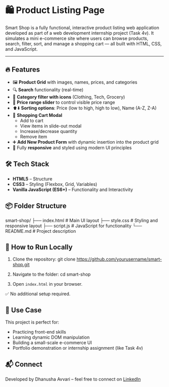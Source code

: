 # 🛍️ Product Listing Page

Smart Shop is a fully functional, interactive product listing web application developed as part of a web development internship project (Task 4v). It simulates a mini e-commerce site where users can browse products, search, filter, sort, and manage a shopping cart — all built with HTML, CSS, and JavaScript.

---

## 🔥 Features
- 🖼️ **Product Grid** with images, names, prices, and categories
- 🔍 **Search** functionality (real-time)
- 🎯 **Category filter with icons** (Clothing, Tech, Grocery)
- 💸 **Price range slider** to control visible price range
- ⬆️⬇️ **Sorting options**: Price (low to high, high to low), Name (A-Z, Z-A)
- 🛒 **Shopping Cart Modal**
  - Add to cart
  - View items in slide-out modal
  - Increase/decrease quantity
  - Remove item
- ➕ **Add New Product Form** with dynamic insertion into the product grid
- 🎨 Fully **responsive** and styled using modern UI principles


## 🛠️ Tech Stack

- **HTML5** – Structure
- **CSS3** – Styling (Flexbox, Grid, Variables)
- **Vanilla JavaScript (ES6+)** – Functionality and Interactivity


## 📦 Folder Structure
smart-shop/
├── index.html        # Main UI layout
├── style.css         # Styling and responsive layout
├── script.js         # JavaScript for functionality
└── README.md         # Project description


## 🚀 How to Run Locally

1. Clone the repository:
   git clone https://github.com/yourusername/smart-shop.git

2. Navigate to the folder:
   cd smart-shop
   
4. Open `index.html` in your browser.

✅ No additional setup required.


## 🎯 Use Case

This project is perfect for:
- Practicing front-end skills
- Learning dynamic DOM manipulation
- Building a small-scale e-commerce UI
- Portfolio demonstration or internship assignment (like Task 4v)


## 📬 Connect

Developed by Dhanusha Avvari – feel free to connect on [LinkedIn](https://linkedin.com)

